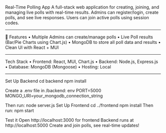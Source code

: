 Real-Time Polling App
A full-stack web application for creating, joining, and managing live polls with real-time results. Admins can register/login, create polls, and see live responses. Users can join active polls using session codes.
________________________________________
🚀 Features
•	Multiple Admins can create/manage polls
•	Live Poll results (Bar/Pie Charts using Chart.js)
•	MongoDB to store all poll data and results
•	Clean UI with React + MUI
________________________________________
  Tech Stack
•	Frontend: React, MUI, Chart.js
•	Backend: Node.js, Express.js
•	Database: MongoDB (Mongoose)
•	Hosting: Local
________________________________________

Set Up Backend 
cd backend npm install

 Create a .env file in /backend:
env 
PORT=5000
MONGO_URI=your_mongodb_connection_string 


Then run:
node server.js
Set Up Frontend 
cd ../frontend npm install
Then run: 
npm start


 Test it Open http://localhost:3000 for frontend
Backend runs at http://localhost:5000
Create and join polls, see real-time updates!

